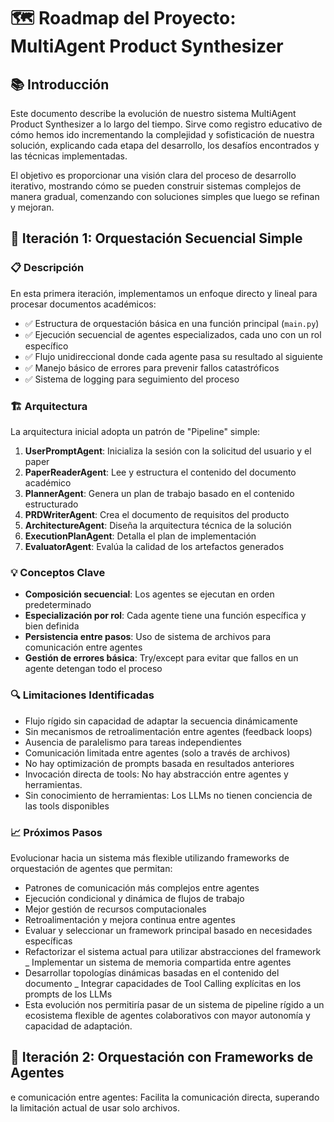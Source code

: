 # 🗺️ Roadmap del Proyecto: MultiAgent Product Synthesizer

## 📚 Introducción

Este documento describe la evolución de nuestro sistema MultiAgent Product Synthesizer a lo largo del tiempo. 
Sirve como registro educativo de cómo hemos ido incrementando la complejidad y sofisticación de nuestra solución, 
explicando cada etapa del desarrollo, los desafíos encontrados y las técnicas implementadas.

El objetivo es proporcionar una visión clara del proceso de desarrollo iterativo, mostrando cómo se pueden construir 
sistemas complejos de manera gradual, comenzando con soluciones simples que luego se refinan y mejoran.

## 🌱 Iteración 1: Orquestación Secuencial Simple

### 📋 Descripción
En esta primera iteración, implementamos un enfoque directo y lineal para procesar documentos académicos:

- ✅ Estructura de orquestación básica en una función principal (`main.py`)
- ✅ Ejecución secuencial de agentes especializados, cada uno con un rol específico
- ✅ Flujo unidireccional donde cada agente pasa su resultado al siguiente
- ✅ Manejo básico de errores para prevenir fallos catastróficos
- ✅ Sistema de logging para seguimiento del proceso

### 🏗️ Arquitectura
La arquitectura inicial adopta un patrón de "Pipeline" simple:

1. **UserPromptAgent**: Inicializa la sesión con la solicitud del usuario y el paper
2. **PaperReaderAgent**: Lee y estructura el contenido del documento académico
3. **PlannerAgent**: Genera un plan de trabajo basado en el contenido estructurado
4. **PRDWriterAgent**: Crea el documento de requisitos del producto
5. **ArchitectureAgent**: Diseña la arquitectura técnica de la solución
6. **ExecutionPlanAgent**: Detalla el plan de implementación
7. **EvaluatorAgent**: Evalúa la calidad de los artefactos generados

### 💡 Conceptos Clave
- **Composición secuencial**: Los agentes se ejecutan en orden predeterminado
- **Especialización por rol**: Cada agente tiene una función específica y bien definida
- **Persistencia entre pasos**: Uso de sistema de archivos para comunicación entre agentes
- **Gestión de errores básica**: Try/except para evitar que fallos en un agente detengan todo el proceso

### 🔍 Limitaciones Identificadas
- Flujo rígido sin capacidad de adaptar la secuencia dinámicamente
- Sin mecanismos de retroalimentación entre agentes (feedback loops)
- Ausencia de paralelismo para tareas independientes
- Comunicación limitada entre agentes (solo a través de archivos)
- No hay optimización de prompts basada en resultados anteriores
- Invocación directa de tools: No hay abstracción entre agentes y herramientas.
- Sin conocimiento de herramientas: Los LLMs no tienen conciencia de las tools disponibles

### 📈 Próximos Pasos
Evolucionar hacia un sistema más flexible utilizando frameworks de orquestación de agentes que permitan:
- Patrones de comunicación más complejos entre agentes
- Ejecución condicional y dinámica de flujos de trabajo
- Mejor gestión de recursos computacionales
- Retroalimentación y mejora continua entre agentes
- Evaluar y seleccionar un framework principal basado en necesidades específicas
- Refactorizar el sistema actual para utilizar abstracciones del framework
_ Implementar un sistema de memoria compartida entre agentes
- Desarrollar topologías dinámicas basadas en el contenido del documento
_ Integrar capacidades de Tool Calling explícitas en los prompts de los LLMs
- Esta evolución nos permitiría pasar de un sistema de pipeline rígido a un ecosistema flexible de agentes colaborativos con mayor autonomía y capacidad de adaptación.

## 🌱 Iteración 2: Orquestación con Frameworks de Agentes
e comunicación entre agentes: Facilita la comunicación directa, superando la limitación actual de usar solo archivos.